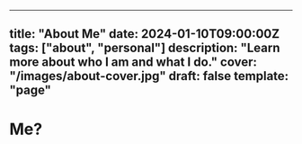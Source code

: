 ---
title: "About Me"
date: 2024-01-10T09:00:00Z
tags: ["about", "personal"]
description: "Learn more about who I am and what I do."
cover: "/images/about-cover.jpg"
draft: false
template: "page"
------

# Me?